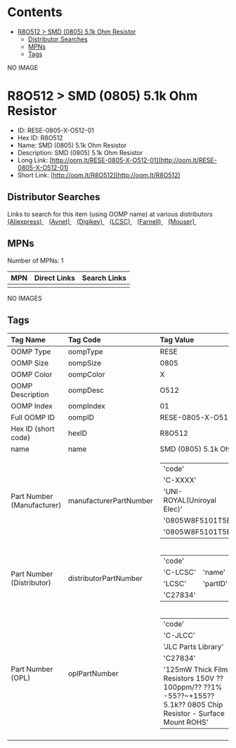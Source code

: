 



Contents
========

* [R8O512 > SMD (0805) 5.1k Ohm Resistor](#r8o512--smd-0805-51k-ohm-resistor)
	* [Distributor Searches](#distributor-searches)
	* [MPNs](#mpns)
	* [Tags](#tags)
  
NO IMAGE  
# R8O512 > SMD (0805) 5.1k Ohm Resistor

- ID: RESE-0805-X-O512-01
- Hex ID: R8O512
- Name: SMD (0805) 5.1k Ohm Resistor
- Description: SMD (0805) 5.1k Ohm Resistor
- Long Link: [http://oom.lt/RESE-0805-X-O512-01](http://oom.lt/RESE-0805-X-O512-01)
- Short Link: [http://oom.lt/R8O512](http://oom.lt/R8O512)

## Distributor Searches
  
Links to search for this item (using OOMP name) at various distributors  
[(Aliexpress) ](https://www.aliexpress.com/wholesale?SearchText=1117SMD+0805+5.1k+Ohm+Resistor)&nbsp;&nbsp;&nbsp;[(Avnet) ](https://www.avnet.com/shop/us/search/SMD+0805+5.1k+Ohm+Resistor)&nbsp;&nbsp;&nbsp;[(Digikey) ](https://www.digikey.co.uk/en/products/result?s=SMD+0805+5.1k+Ohm+Resistor)&nbsp;&nbsp;&nbsp;[(LCSC) ](https://www.lcsc.com/search?q=SMD+0805+5.1k+Ohm+Resistor)&nbsp;&nbsp;&nbsp;[(Farnell) ](https://uk.farnell.com/search?st=SMD+0805+5.1k+Ohm+Resistor)&nbsp;&nbsp;&nbsp;[(Mouser) ](https://www.mouser.com/c/?q=SMD+0805+5.1k+Ohm+Resistor)&nbsp;&nbsp;&nbsp;
## MPNs
  
Number of MPNs: 1  

|MPN|Direct Links|Search Links|
| :--- | :--- | :--- |
||||
  
NO IMAGES  
## Tags
  

|Tag Name|Tag Code|Tag Value|
| :--- | :--- | :--- |
|OOMP Type|oompType|RESE|
|OOMP Size|oompSize|0805|
|OOMP Color|oompColor|X|
|OOMP Description|oompDesc|O512|
|OOMP Index|oompIndex|01|
|Full OOMP ID|oompID|RESE-0805-X-O512-01|
|Hex ID (short code)|hexID|R8O512|
|name|name|SMD (0805) 5.1k Ohm Resistor|
|Part Number (Manufacturer)|manufacturerPartNumber|<table><tr><td>'code'</td></tr><tr><td> 'C-XXXX'</td><td> 'name'</td></tr><tr><td> 'UNI-ROYAL(Uniroyal Elec)'</td><td> 'partID'</td></tr><tr><td> '0805W8F5101T5E'</td><td> 'partName'</td></tr><tr><td> '0805W8F5101T5E'</td></tr></table>|
|Part Number (Distributor)|distributorPartNumber|<table><tr><td>'code'</td></tr><tr><td> 'C-LCSC'</td><td> 'name'</td></tr><tr><td> 'LCSC'</td><td> 'partID'</td></tr><tr><td> 'C27834'</td></tr></table>|
|Part Number (OPL)|oplPartNumber|<table><tr><td>'code'</td></tr><tr><td> 'C-JLCC'</td><td> 'name'</td></tr><tr><td> 'JLC Parts Library'</td><td> 'partID'</td></tr><tr><td> 'C27834'</td><td> 'partName'</td></tr><tr><td> '125mW Thick Film Resistors 150V ??100ppm/?? ??1% -55??~+155?? 5.1k?? 0805  Chip Resistor - Surface Mount ROHS'</td></tr></table>|
||||
